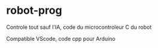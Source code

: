 # robot-prog
Controle tout sauf l'IA, code du microcontroleur C du robot

Compatible VScode, code cpp pour Arduino